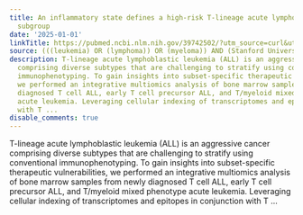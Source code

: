 ```yaml
---
title: An inflammatory state defines a high-risk T-lineage acute lymphoblastic leukemia
  subgroup
date: '2025-01-01'
linkTitle: https://pubmed.ncbi.nlm.nih.gov/39742502/?utm_source=curl&utm_medium=rss&utm_campaign=pubmed-2&utm_content=1Rkszs2HVZ2RHP33OibaNFew6VK-LzjJWTD4GwmLlk8B-wCceh&fc=20220923065203&ff=20250102170914&v=2.18.0.post9+e462414
source: (((leukemia) OR (lymphoma)) OR (myeloma)) AND (Stanford University[Affiliation])
description: T-lineage acute lymphoblastic leukemia (ALL) is an aggressive cancer
  comprising diverse subtypes that are challenging to stratify using conventional
  immunophenotyping. To gain insights into subset-specific therapeutic vulnerabilities,
  we performed an integrative multiomics analysis of bone marrow samples from newly
  diagnosed T cell ALL, early T cell precursor ALL, and T/myeloid mixed phenotype
  acute leukemia. Leveraging cellular indexing of transcriptomes and epitopes in conjunction
  with T ...
disable_comments: true
---
```

T-lineage acute lymphoblastic leukemia (ALL) is an aggressive cancer comprising diverse subtypes that are challenging to stratify using conventional immunophenotyping. To gain insights into subset-specific therapeutic vulnerabilities, we performed an integrative multiomics analysis of bone marrow samples from newly diagnosed T cell ALL, early T cell precursor ALL, and T/myeloid mixed phenotype acute leukemia. Leveraging cellular indexing of transcriptomes and epitopes in conjunction with T ...